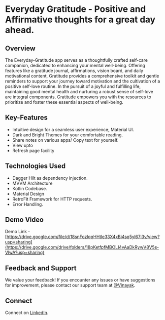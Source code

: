 # Everyday Gratitude - Positive and Affirmative thoughts for a great day ahead. 

## Overview

The Everyday-Gratitude app serves as a thoughtfully crafted self-care companion, dedicated to enhancing your mental well-being. Offering features like a gratitude journal, affirmations, vision board, and daily motivational content, Gratitude provides a comprehensive toolkit and gentle reminders to support your journey toward motivation and the cultivation of a positive self-love routine. In the pursuit of a joyful and fulfilling life, maintaining good mental health and nurturing a robust sense of self-love are integral components. Gratitude empowers you with the resources to prioritize and foster these essential aspects of well-being.

## Key-Features
   - Intuitive design for a seamless user experience, Material UI.
   - Dark and Bright Themes for your comfortable reading.
   - Share notes on various apps/ Copy text for yourself.
   - View upto 
   - Refresh page facility

## Technologies Used
   - Dagger Hilt as dependency injection.
   - MVVM Architecture
   - Kotlin Codebase.
   - Material Design
   - RetroFit Framework for HTTP requests.
   - Error Handling.

## Demo Video

Demo Link - [https://drive.google.com/file/d/18snFozlqqHHtle33X4xBi4sq5yl67i3v/view?usp=sharing](https://drive.google.com/drive/folders/18pKetfpfMBOLI4vAaDkRywV8V5s-VlwA?usp=sharing)

## Feedback and Support

We value your feedback! If you encounter any issues or have suggestions for improvement, please contact our support team at [@Vinayak](mailto:vinayakfredrics@gmail.com).

## Connect

Connect on [LinkedIn](https://www.linkedin.com/in/vinayak-mishra-235600211/).
